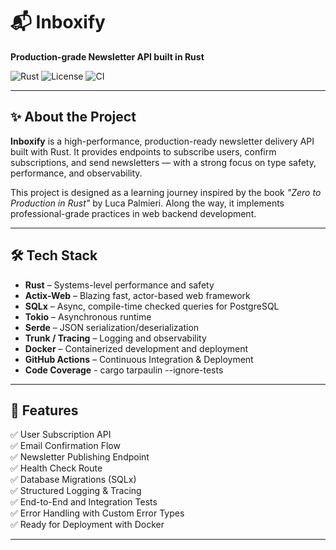 # 📬 Inboxify

**Production-grade Newsletter API built in Rust**

![Rust](https://img.shields.io/badge/Rust-🦀-orange)
![License](https://img.shields.io/badge/license-MIT-green)
![CI](https://img.shields.io/github/actions/workflow/status/your-username/inboxify/ci.yml?branch=main)

---

## ✨ About the Project

**Inboxify** is a high-performance, production-ready newsletter delivery API built with Rust. It provides endpoints to subscribe users, confirm subscriptions, and send newsletters — with a strong focus on type safety, performance, and observability.

This project is designed as a learning journey inspired by the book _"Zero to Production in Rust"_ by Luca Palmieri. Along the way, it implements professional-grade practices in web backend development.

---

## 🛠 Tech Stack

- **Rust** – Systems-level performance and safety
- **Actix-Web** – Blazing fast, actor-based web framework
- **SQLx** – Async, compile-time checked queries for PostgreSQL
- **Tokio** – Asynchronous runtime
- **Serde** – JSON serialization/deserialization
- **Trunk / Tracing** – Logging and observability
- **Docker** – Containerized development and deployment
- **GitHub Actions** – Continuous Integration & Deployment
- **Code Coverage** - cargo tarpaulin --ignore-tests

---

## 🚀 Features

✅ User Subscription API  
✅ Email Confirmation Flow  
✅ Newsletter Publishing Endpoint  
✅ Health Check Route  
✅ Database Migrations (SQLx)  
✅ Structured Logging & Tracing  
✅ End-to-End and Integration Tests  
✅ Error Handling with Custom Error Types  
✅ Ready for Deployment with Docker  

---
